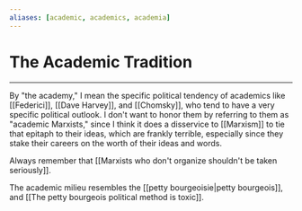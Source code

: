 ```yaml
---
aliases: [academic, academics, academia]
---
```

# The Academic Tradition
---
By "the academy," I mean the specific political tendency of academics like  [[Federici]], [[Dave Harvey]], and [[Chomsky]], who tend to have a very specific political outlook. I don't want to honor them by referring to them as "academic Marxists," since I think it does a disservice to [[Marxism]] to tie that epitaph to their ideas, which are frankly terrible, especially since they stake their careers on the worth of their ideas and words. 

Always remember that [[Marxists who don't organize shouldn't be taken seriously]]. 

The academic milieu resembles the [[petty bourgeoisie|petty bourgeois]], and [[The petty bourgeois political method is toxic]]. 